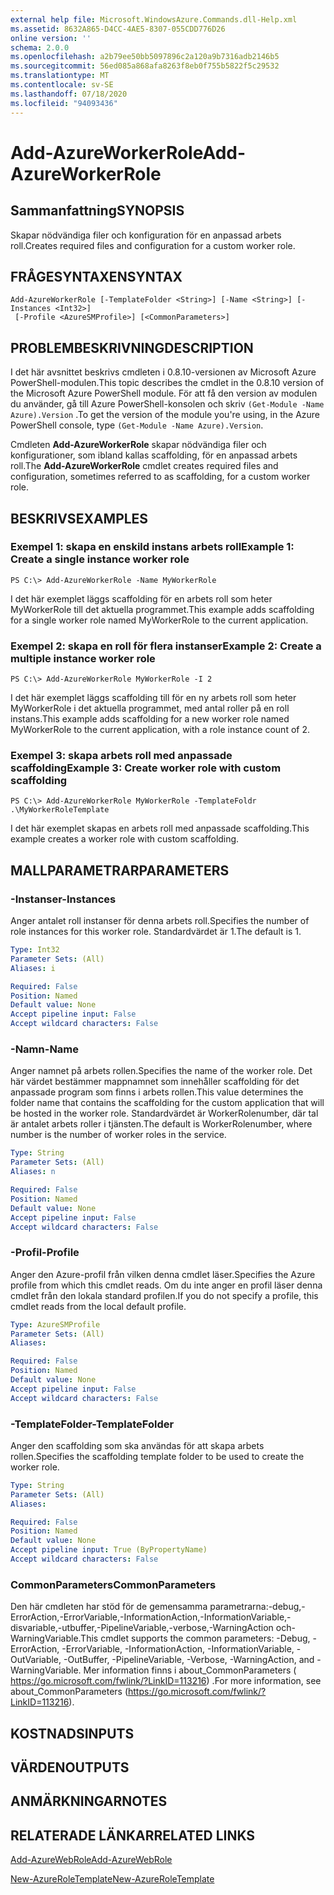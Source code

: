 ```yaml
---
external help file: Microsoft.WindowsAzure.Commands.dll-Help.xml
ms.assetid: 8632A865-D4CC-4AE5-8307-055CDD776D26
online version: ''
schema: 2.0.0
ms.openlocfilehash: a2b79ee50bb5097896c2a120a9b7316adb2146b5
ms.sourcegitcommit: 56ed085a868afa8263f8eb0f755b5822f5c29532
ms.translationtype: MT
ms.contentlocale: sv-SE
ms.lasthandoff: 07/18/2020
ms.locfileid: "94093436"
---
```

# <span data-ttu-id="6539d-101">Add-AzureWorkerRole</span><span class="sxs-lookup"><span data-stu-id="6539d-101">Add-AzureWorkerRole</span></span>

## <span data-ttu-id="6539d-102">Sammanfattning</span><span class="sxs-lookup"><span data-stu-id="6539d-102">SYNOPSIS</span></span>
<span data-ttu-id="6539d-103">Skapar nödvändiga filer och konfiguration för en anpassad arbets roll.</span><span class="sxs-lookup"><span data-stu-id="6539d-103">Creates required files and configuration for a custom worker role.</span></span>

## <span data-ttu-id="6539d-104">FRÅGESYNTAXEN</span><span class="sxs-lookup"><span data-stu-id="6539d-104">SYNTAX</span></span>

```
Add-AzureWorkerRole [-TemplateFolder <String>] [-Name <String>] [-Instances <Int32>]
 [-Profile <AzureSMProfile>] [<CommonParameters>]
```

## <span data-ttu-id="6539d-105">PROBLEMBESKRIVNING</span><span class="sxs-lookup"><span data-stu-id="6539d-105">DESCRIPTION</span></span>
<span data-ttu-id="6539d-106">I det här avsnittet beskrivs cmdleten i 0.8.10-versionen av Microsoft Azure PowerShell-modulen.</span><span class="sxs-lookup"><span data-stu-id="6539d-106">This topic describes the cmdlet in the 0.8.10 version of the Microsoft Azure PowerShell module.</span></span>
<span data-ttu-id="6539d-107">För att få den version av modulen du använder, gå till Azure PowerShell-konsolen och skriv `(Get-Module -Name Azure).Version` .</span><span class="sxs-lookup"><span data-stu-id="6539d-107">To get the version of the module you're using, in the Azure PowerShell console, type `(Get-Module -Name Azure).Version`.</span></span>

<span data-ttu-id="6539d-108">Cmdleten **Add-AzureWorkerRole** skapar nödvändiga filer och konfigurationer, som ibland kallas scaffolding, för en anpassad arbets roll.</span><span class="sxs-lookup"><span data-stu-id="6539d-108">The **Add-AzureWorkerRole** cmdlet creates required files and configuration, sometimes referred to as scaffolding, for a custom worker role.</span></span>

## <span data-ttu-id="6539d-109">BESKRIVS</span><span class="sxs-lookup"><span data-stu-id="6539d-109">EXAMPLES</span></span>

### <span data-ttu-id="6539d-110">Exempel 1: skapa en enskild instans arbets roll</span><span class="sxs-lookup"><span data-stu-id="6539d-110">Example 1: Create a single instance worker role</span></span>
```
PS C:\> Add-AzureWorkerRole -Name MyWorkerRole
```

<span data-ttu-id="6539d-111">I det här exemplet läggs scaffolding för en arbets roll som heter MyWorkerRole till det aktuella programmet.</span><span class="sxs-lookup"><span data-stu-id="6539d-111">This example adds scaffolding for a single worker role named MyWorkerRole to the current application.</span></span>

### <span data-ttu-id="6539d-112">Exempel 2: skapa en roll för flera instanser</span><span class="sxs-lookup"><span data-stu-id="6539d-112">Example 2: Create a multiple instance worker role</span></span>
```
PS C:\> Add-AzureWorkerRole MyWorkerRole -I 2
```

<span data-ttu-id="6539d-113">I det här exemplet läggs scaffolding till för en ny arbets roll som heter MyWorkerRole i det aktuella programmet, med antal roller på en roll instans.</span><span class="sxs-lookup"><span data-stu-id="6539d-113">This example adds scaffolding for a new worker role named MyWorkerRole to the current application, with a role instance count of 2.</span></span>

### <span data-ttu-id="6539d-114">Exempel 3: skapa arbets roll med anpassade scaffolding</span><span class="sxs-lookup"><span data-stu-id="6539d-114">Example 3: Create worker role with custom scaffolding</span></span>
```
PS C:\> Add-AzureWorkerRole MyWorkerRole -TemplateFoldr .\MyWorkerRoleTemplate
```

<span data-ttu-id="6539d-115">I det här exemplet skapas en arbets roll med anpassade scaffolding.</span><span class="sxs-lookup"><span data-stu-id="6539d-115">This example creates a worker role with custom scaffolding.</span></span>

## <span data-ttu-id="6539d-116">MALLPARAMETRAR</span><span class="sxs-lookup"><span data-stu-id="6539d-116">PARAMETERS</span></span>

### <span data-ttu-id="6539d-117">-Instanser</span><span class="sxs-lookup"><span data-stu-id="6539d-117">-Instances</span></span>
<span data-ttu-id="6539d-118">Anger antalet roll instanser för denna arbets roll.</span><span class="sxs-lookup"><span data-stu-id="6539d-118">Specifies the number of role instances for this worker role.</span></span>
<span data-ttu-id="6539d-119">Standardvärdet är 1.</span><span class="sxs-lookup"><span data-stu-id="6539d-119">The default is 1.</span></span>

```yaml
Type: Int32
Parameter Sets: (All)
Aliases: i

Required: False
Position: Named
Default value: None
Accept pipeline input: False
Accept wildcard characters: False
```

### <span data-ttu-id="6539d-120">-Namn</span><span class="sxs-lookup"><span data-stu-id="6539d-120">-Name</span></span>
<span data-ttu-id="6539d-121">Anger namnet på arbets rollen.</span><span class="sxs-lookup"><span data-stu-id="6539d-121">Specifies the name of the worker role.</span></span>
<span data-ttu-id="6539d-122">Det här värdet bestämmer mappnamnet som innehåller scaffolding för det anpassade program som finns i arbets rollen.</span><span class="sxs-lookup"><span data-stu-id="6539d-122">This value determines the folder name that contains the scaffolding for the custom application that will be hosted in the worker role.</span></span>
<span data-ttu-id="6539d-123">Standardvärdet är WorkerRolenumber, där tal är antalet arbets roller i tjänsten.</span><span class="sxs-lookup"><span data-stu-id="6539d-123">The default is WorkerRolenumber, where number is the number of worker roles in the service.</span></span>

```yaml
Type: String
Parameter Sets: (All)
Aliases: n

Required: False
Position: Named
Default value: None
Accept pipeline input: False
Accept wildcard characters: False
```

### <span data-ttu-id="6539d-124">-Profil</span><span class="sxs-lookup"><span data-stu-id="6539d-124">-Profile</span></span>
<span data-ttu-id="6539d-125">Anger den Azure-profil från vilken denna cmdlet läser.</span><span class="sxs-lookup"><span data-stu-id="6539d-125">Specifies the Azure profile from which this cmdlet reads.</span></span>
<span data-ttu-id="6539d-126">Om du inte anger en profil läser denna cmdlet från den lokala standard profilen.</span><span class="sxs-lookup"><span data-stu-id="6539d-126">If you do not specify a profile, this cmdlet reads from the local default profile.</span></span>

```yaml
Type: AzureSMProfile
Parameter Sets: (All)
Aliases: 

Required: False
Position: Named
Default value: None
Accept pipeline input: False
Accept wildcard characters: False
```

### <span data-ttu-id="6539d-127">-TemplateFolder</span><span class="sxs-lookup"><span data-stu-id="6539d-127">-TemplateFolder</span></span>
<span data-ttu-id="6539d-128">Anger den scaffolding som ska användas för att skapa arbets rollen.</span><span class="sxs-lookup"><span data-stu-id="6539d-128">Specifies the scaffolding template folder to be used to create the worker role.</span></span>

```yaml
Type: String
Parameter Sets: (All)
Aliases: 

Required: False
Position: Named
Default value: None
Accept pipeline input: True (ByPropertyName)
Accept wildcard characters: False
```

### <span data-ttu-id="6539d-129">CommonParameters</span><span class="sxs-lookup"><span data-stu-id="6539d-129">CommonParameters</span></span>
<span data-ttu-id="6539d-130">Den här cmdleten har stöd för de gemensamma parametrarna:-debug,-ErrorAction,-ErrorVariable,-InformationAction,-InformationVariable,-disvariable,-utbuffer,-PipelineVariable,-verbose,-WarningAction och-WarningVariable.</span><span class="sxs-lookup"><span data-stu-id="6539d-130">This cmdlet supports the common parameters: -Debug, -ErrorAction, -ErrorVariable, -InformationAction, -InformationVariable, -OutVariable, -OutBuffer, -PipelineVariable, -Verbose, -WarningAction, and -WarningVariable.</span></span> <span data-ttu-id="6539d-131">Mer information finns i about_CommonParameters ( https://go.microsoft.com/fwlink/?LinkID=113216) .</span><span class="sxs-lookup"><span data-stu-id="6539d-131">For more information, see about_CommonParameters (https://go.microsoft.com/fwlink/?LinkID=113216).</span></span>

## <span data-ttu-id="6539d-132">KOSTNADS</span><span class="sxs-lookup"><span data-stu-id="6539d-132">INPUTS</span></span>

## <span data-ttu-id="6539d-133">VÄRDEN</span><span class="sxs-lookup"><span data-stu-id="6539d-133">OUTPUTS</span></span>

## <span data-ttu-id="6539d-134">ANMÄRKNINGAR</span><span class="sxs-lookup"><span data-stu-id="6539d-134">NOTES</span></span>

## <span data-ttu-id="6539d-135">RELATERADE LÄNKAR</span><span class="sxs-lookup"><span data-stu-id="6539d-135">RELATED LINKS</span></span>

[<span data-ttu-id="6539d-136">Add-AzureWebRole</span><span class="sxs-lookup"><span data-stu-id="6539d-136">Add-AzureWebRole</span></span>](./Add-AzureWebRole.md)

[<span data-ttu-id="6539d-137">New-AzureRoleTemplate</span><span class="sxs-lookup"><span data-stu-id="6539d-137">New-AzureRoleTemplate</span></span>](./New-AzureRoleTemplate.md)


